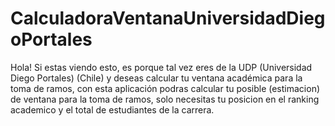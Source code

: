 # CalculadoraVentanaUniversidadDiegoPortales
Hola! Si estas viendo esto, es porque tal vez eres de la UDP (Universidad Diego Portales) (Chile) y deseas calcular tu ventana académica para la toma de ramos, con esta aplicación podras calcular tu posible (estimacion) de ventana para la toma de ramos, solo necesitas tu posicion en el ranking academico y el total de estudiantes de la carrera.
